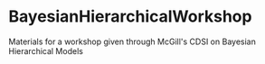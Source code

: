 # BayesianHierarchicalWorkshop
Materials for a workshop given through McGill's CDSI on Bayesian Hierarchical Models
